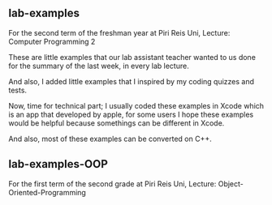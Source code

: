 ## lab-examples

For the second term of the freshman year at Piri Reis Uni, Lecture: Computer Programming 2

These are little examples that our lab assistant teacher wanted to us done for the summary of the last week, in every lab lecture. 


And also, I added little examples that I inspired by my coding quizzes and tests.


Now, time for technical part; I usually coded these examples in Xcode which is an app that developed by apple, for some users I hope these examples would be helpful because somethings can be different in Xcode.

And also, most of these examples can be converted on C++.

## lab-examples-OOP

For the first term of the second grade at Piri Reis Uni, Lecture: Object-Oriented-Programming